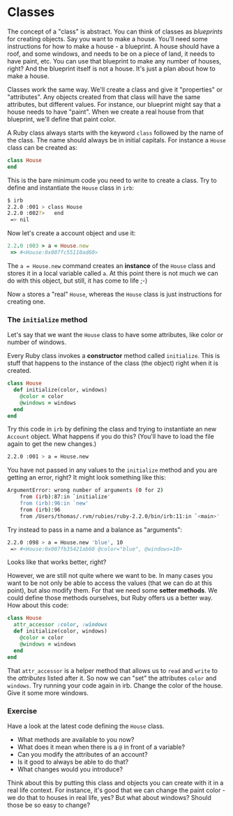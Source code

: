 # Classes

The concept of a "class" is abstract. You can think of classes as _blueprints_ for creating objects. Say you want to make a house. You'll need some instructions for how to make a house - a blueprint. A house should have a roof, and some windows, and needs to be on a piece of land, it needs to have paint, etc. You can use that blueprint to make any number of houses, right? And the blueprint itself is not a house. It's just a plan about how to make a house.

Classes work the same way. We'll create a class and give it "properties" or "attributes". Any objects created from that class will have the same attributes, but different values. For instance, our blueprint might say that a house needs to have "paint". When we create a real house from that blueprint, we'll define that paint color.

A Ruby class always starts with the keyword `class` followed by the name of the class. The name should always be in initial capitals. For instance a `House` class can be created as:

```ruby
class House
end 
``` 
This is the bare minimum code you need to write to create a class. Try to define and instantiate the `House` class in `irb`:

```bash
$ irb
2.2.0 :001 > class House
2.2.0 :002?>   end
 => nil
 ````
Now let's create a account object and use it:
```ruby
2.2.0 :003 > a = House.new
 => #<House:0x007fc55110ad60> 
```
The `a = House.new` command creates an **instance** of the `House` class and stores it in a local variable called `a`. At this point there is not much we can do with this object, but still, it has come to life ;-)

Now `a` stores a "real" `House`, whereas the `House` class is just instructions for creating one.

### The `initialize` method
Let's say that we want the `House` class to have some attributes, like color or number of windows. 

Every Ruby class invokes a **constructor** method called `initialize`. This is stuff that happens to the instance of the class (the object) right when it is created.

```ruby
class House  
  def initialize(color, windows)
    @color = color
    @windows = windows
  end
end
```
Try this code in `irb` by defining the class and trying to instantiate an new  `Account` object. What happens if you do this? (You'll have to load the file again to get the new changes.)

```bash
2.2.0 :001 > a = House.new
```
You have not passed in any values to the `initialize` method and you are getting an error, right? It might look something like this:
```bash
ArgumentError: wrong number of arguments (0 for 2)
	from (irb):87:in `initialize'
	from (irb):96:in `new'
	from (irb):96
	from /Users/thomas/.rvm/rubies/ruby-2.2.0/bin/irb:11:in `<main>'
```

Try instead to pass in a name and a balance as "arguments":
```bash
2.2.0 :098 > a = House.new 'blue', 10
 => #<House:0x007fb35421ab60 @color="blue", @windows=10> 
```
Looks like that works better, right?

However, we are still not quite where we want to be. In many cases you want to be not only be able to access the values (that we can do at this point), but also modify them. For that we need some **setter methods**. We could define those methods ourselves, but Ruby offers us a better way. How about this code:

```ruby
class House  
  attr_accessor :color, :windows
  def initialize(color, windows)
    @color = color
    @windows = windows
  end
end
```
That `attr_accessor` is a helper method that allows us to `read` and `write` to the _attributes_ listed after it. So now we can "set" the attributes `color` and `windows`. Try running your code again in irb. Change the color of the house. Give it some more windows.

### Exercise
Have a look at the latest code defining the `House` class. 
* What methods are available to you now?
* What does it mean when there is a `@` in front of a variable?
* Can you modify the attributes of an account? 
* Is it good to always be able to do that? 
* What changes would you introduce?

Think about this by putting this class and objects you can create with it in a real life context. For instance, it's good that we can change the paint color - we do that to houses in real life, yes? But what about windows? Should those be so easy to change?

